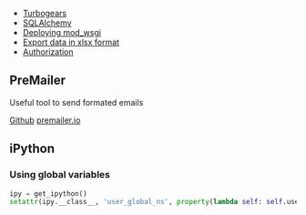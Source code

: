 * [Turbogears](turbogears.html)
* [SQLAlchemy](sqlalchemy.html)
* [Deploying mod_wsgi](deploying_mod_wsgi.html)
* [Export data in xlsx format](export_xlsx.html)
* [Authorization](authorization.html)

## PreMailer

Useful tool to send formated emails

[Github](https://github.com/peterbe/premailer)
[premailer.io](https://premailer.io/)

## iPython

### Using global variables

```python
ipy = get_ipython()
setattr(ipy.__class__, 'user_global_ns', property(lambda self: self.user_ns))
```
